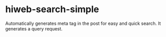 # hiweb-search-simple
Automatically generates meta tag in the post for easy and quick search. It generates a query request.
